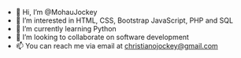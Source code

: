 - 👋 Hi, I’m @MohauJockey
- 👀 I’m interested in HTML, CSS, Bootstrap JavaScript, PHP and SQL
- 🌱 I’m currently learning Python
- 💞️ I’m looking to collaborate on software development
- 📫 You can reach me via email at christianojockey@gmail.com

<!---
MohauJockey/MohauJockey is a ✨ special ✨ repository because its `README.md` (this file) appears on your GitHub profile.
You can click the Preview link to take a look at your changes.
--->
